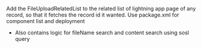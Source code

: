 Add the FileUploadRelatedList to the related list of lightning app page of any record, so that it fetches the record id it wanted.
Use package.xml for component list and deployment

* Also contains logic for fileName search and content search using sosl query